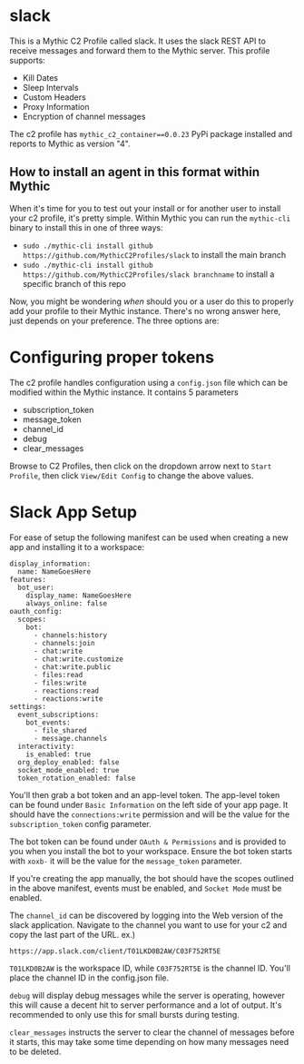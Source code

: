 # slack

This is a Mythic C2 Profile called slack. It uses the slack REST API to receive messages and forward them to the Mythic server. This profile supports:

* Kill Dates
* Sleep Intervals
* Custom Headers
* Proxy Information
* Encryption of channel messages

The c2 profile has `mythic_c2_container==0.0.23` PyPi package installed and reports to Mythic as version "4".

## How to install an agent in this format within Mythic

When it's time for you to test out your install or for another user to install your c2 profile, it's pretty simple. Within Mythic you can run the `mythic-cli` binary to install this in one of three ways:

* `sudo ./mythic-cli install github https://github.com/MythicC2Profiles/slack` to install the main branch
* `sudo ./mythic-cli install github https://github.com/MythicC2Profiles/slack branchname` to install a specific branch of this repo

Now, you might be wondering _when_ should you or a user do this to properly add your profile to their Mythic instance. There's no wrong answer here, just depends on your preference. The three options are:

# Configuring proper tokens

The c2 profile handles configuration using a `config.json` file which can be modified within the Mythic instance. It contains 5 parameters

* subscription_token
* message_token
* channel_id
* debug
* clear_messages

Browse to C2 Profiles, then click on the dropdown arrow next to `Start Profile`, then click `View/Edit Config` to change the above values.

# Slack App Setup

For ease of setup the following manifest can be used when creating a new app and installing it to a workspace:

```
display_information:
  name: NameGoesHere
features:
  bot_user:
    display_name: NameGoesHere
    always_online: false
oauth_config:
  scopes:
    bot:
      - channels:history
      - channels:join
      - chat:write
      - chat:write.customize
      - chat:write.public
      - files:read
      - files:write
      - reactions:read
      - reactions:write
settings:
  event_subscriptions:
    bot_events:
      - file_shared
      - message.channels
  interactivity:
    is_enabled: true
  org_deploy_enabled: false
  socket_mode_enabled: true
  token_rotation_enabled: false
```

You'll then grab a bot token and an app-level token. The app-level token can be found under `Basic Information` on the left side of your app page. It should have the `connections:write` permission and will be the value for the `subscription_token` config parameter. 

The bot token can be found under `OAuth & Permissions` and is provided to you when you install the bot to your workspace. Ensure the bot token starts with `xoxb-` it will be the value for the `message_token` parameter. 

If you're creating the app manually, the bot should have the scopes outlined in the above manifest, events must be enabled, and `Socket Mode` must be enabled. 

The `channel_id` can be discovered by logging into the Web version of the slack application. Navigate to the channel you want to use for your c2 and copy the last part of the URL. ex.)
```
https://app.slack.com/client/T01LKD0B2AW/C03F752RT5E
```

`T01LKD0B2AW` is the workspace ID, while `C03F752RT5E` is the channel ID. You'll place the channel ID in the config.json file.

`debug` will display debug messages while the server is operating, however this will cause a decent hit to server performance and a lot of output. It's recommended to only use this for small bursts during testing.

`clear_messages` instructs the server to clear the channel of messages before it starts, this may take some time depending on how many messages need to be deleted.
